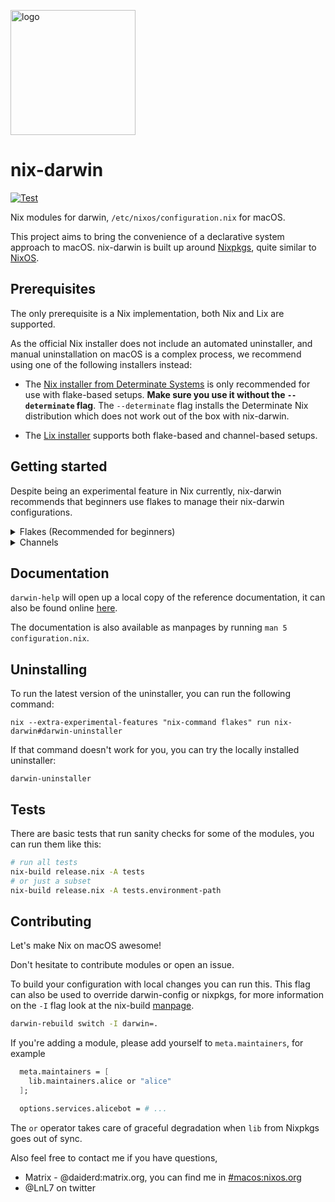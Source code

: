 [<img src="https://daiderd.com/nix-darwin/images/nix-darwin.png" width="200px" alt="logo" />](https://github.com/LnL7/nix-darwin)

# nix-darwin

[![Test](https://github.com/LnL7/nix-darwin/actions/workflows/test.yml/badge.svg)](https://github.com/LnL7/nix-darwin/actions/workflows/test.yml)

Nix modules for darwin, `/etc/nixos/configuration.nix` for macOS.

This project aims to bring the convenience of a declarative system approach to macOS.
nix-darwin is built up around [Nixpkgs](https://github.com/NixOS/nixpkgs), quite similar to [NixOS](https://nixos.org/).

## Prerequisites

The only prerequisite is a Nix implementation, both Nix and Lix are supported.

As the official Nix installer does not include an automated uninstaller, and manual uninstallation on macOS is a complex process, we recommend using one of the following installers instead:

- The [Nix installer from Determinate Systems](https://github.com/DeterminateSystems/nix-installer?tab=readme-ov-file#determinate-nix-installer) is only recommended for use with flake-based setups. **Make sure you use it without the `--determinate` flag**. The `--determinate` flag installs the Determinate Nix distribution which does not work out of the box with nix-darwin.
* The [Lix installer](https://lix.systems/install/#on-any-other-linuxmacos-system) supports both flake-based and channel-based setups.



## Getting started

Despite being an experimental feature in Nix currently, nix-darwin recommends that beginners use flakes to manage their nix-darwin configurations.

<details>
<summary>Flakes (Recommended for beginners)</summary>

### Step 1. Creating `flake.nix`

<details>
<summary>Getting started from scratch</summary>
<p></p>

If you don't have an existing `configuration.nix`, you can run the following commands to generate a basic `flake.nix` inside `~/.config/nix-darwin`:

```bash
mkdir -p ~/.config/nix-darwin
cd ~/.config/nix-darwin
nix flake init -t nix-darwin
sed -i '' "s/simple/$(scutil --get LocalHostName)/" flake.nix
```

Make sure to change `nixpkgs.hostPlatform` to `aarch64-darwin` if you are using Apple Silicon.

</details>

<details>
<summary>Migrating from an existing configuration.nix</summary>
<p></p>

Add the following to `flake.nix` in the same folder as `configuration.nix`:

```nix
{
  description = "John's darwin system";

  inputs = {
    nixpkgs.url = "github:NixOS/nixpkgs/nixpkgs-24.05-darwin";
    nix-darwin.url = "github:LnL7/nix-darwin";
    nix-darwin.inputs.nixpkgs.follows = "nixpkgs";
  };

  outputs = inputs@{ self, nix-darwin, nixpkgs }: {
    darwinConfigurations."Johns-MacBook" = nix-darwin.lib.darwinSystem {
      modules = [ ./configuration.nix ];
    };
  };
}
```

Make sure to replace `Johns-MacBook` with your hostname which you can find by running `scutil --get LocalHostName`.

Make sure to set `nixpkgs.hostPlatform` in your `configuration.nix` to either `x86_64-darwin` (Intel) or `aarch64-darwin` (Apple Silicon).

</details>

### Step 2. Installing `nix-darwin`

Unlike NixOS, `nix-darwin` does not have an installer, you can just run `darwin-rebuild switch` to install nix-darwin. As `darwin-rebuild` won't be installed in your `PATH` yet, you can use the following command:

```bash
nix run nix-darwin -- switch --flake ~/.config/nix-darwin
```

### Step 3. Using `nix-darwin`

After installing, you can run `darwin-rebuild` to apply changes to your system:

```bash
darwin-rebuild switch --flake ~/.config/nix-darwin
```

#### Using flake inputs

Inputs from the flake can also be passed into `darwinSystem`. These inputs are then
accessible as an argument `inputs`, similar to `pkgs` and `lib`, inside the configuration.

```nix
# in flake.nix
nix-darwin.lib.darwinSystem {
  modules = [ ./configuration.nix ];
  specialArgs = { inherit inputs; };
}
```

```nix
# in configuration.nix
{ pkgs, lib, inputs }:
# inputs.self, inputs.nix-darwin, and inputs.nixpkgs can be accessed here
```
</details>

<details>
<summary>Channels</summary>

### Step 1. Creating `configuration.nix`

Copy the [simple](./modules/examples/simple.nix) example to `~/.config/nix-darwin/configuration.nix`.

### Step 2. Adding `nix-darwin` channel

```bash
nix-channel --add https://github.com/LnL7/nix-darwin/archive/master.tar.gz darwin
nix-channel --update
```

### Step 3. Installing `nix-darwin`

To install `nix-darwin`, you can just run `darwin-rebuild switch` to install nix-darwin. As `darwin-rebuild` won't be installed in your `PATH` yet, you can use the following command:

```bash
nix-build https://github.com/LnL7/nix-darwin/archive/master.tar.gz -A darwin-rebuild
./result/bin/darwin-rebuild switch -I darwin-config=$HOME/.config/nix-darwin/configuration.nix
```

### Step 4. Using `nix-darwin`

After installing, you can run `darwin-rebuild` to apply changes to your system:

```bash
darwin-rebuild switch
```

### Step 5. Updating `nix-darwin`

You can update `nix-darwin` using the following command:

```bash
nix-channel --update darwin
```
</details>

## Documentation

`darwin-help` will open up a local copy of the reference documentation, it can also be found online [here](https://daiderd.com/nix-darwin/manual/index.html).

The documentation is also available as manpages by running `man 5 configuration.nix`.

## Uninstalling

To run the latest version of the uninstaller, you can run the following command:

```
nix --extra-experimental-features "nix-command flakes" run nix-darwin#darwin-uninstaller
```

If that command doesn't work for you, you can try the locally installed uninstaller:

```
darwin-uninstaller
```

## Tests

There are basic tests that run sanity checks for some of the modules,
you can run them like this:

```bash
# run all tests
nix-build release.nix -A tests
# or just a subset
nix-build release.nix -A tests.environment-path
```

## Contributing

Let's make Nix on macOS awesome!

Don't hesitate to contribute modules or open an issue.

To build your configuration with local changes you can run this. This
flag can also be used to override darwin-config or nixpkgs, for more
information on the `-I` flag look at the nix-build [manpage](https://nixos.org/manual/nix/stable/command-ref/nix-build.html).

```bash
darwin-rebuild switch -I darwin=.
```

If you're adding a module, please add yourself to `meta.maintainers`, for example

```nix
  meta.maintainers = [
    lib.maintainers.alice or "alice"
  ];

  options.services.alicebot = # ...
```

The `or` operator takes care of graceful degradation when `lib` from Nixpkgs
goes out of sync.

Also feel free to contact me if you have questions,
- Matrix - @daiderd:matrix.org, you can find me in [#macos:nixos.org](https://matrix.to/#/#macos:nixos.org)
- @LnL7 on twitter
